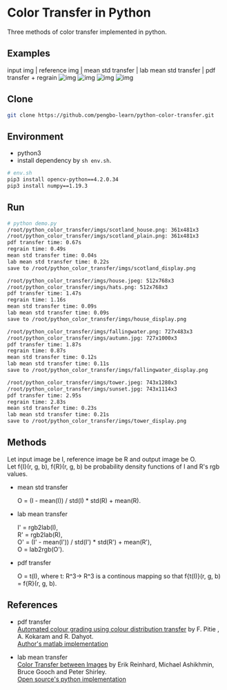 # Color Transfer in Python

Three methods of color transfer implemented in python.

## Examples
input img | reference img | mean std transfer | lab mean std transfer | pdf transfer + regrain
![img](imgs/house_display.png)
![img](imgs/tower_display.png)
![img](imgs/scotland_display.png)
![img](imgs/fallingwater_display.png)

## Clone
```bash
git clone https://github.com/pengbo-learn/python-color-transfer.git
```

## Environment
- python3
- install dependency by ```sh env.sh```.
```bash
# env.sh
pip3 install opencv-python==4.2.0.34
pip3 install numpy==1.19.3
```
    

## Run
```bash
# python demo.py 
/root/python_color_transfer/imgs/scotland_house.png: 361x481x3
/root/python_color_transfer/imgs/scotland_plain.png: 361x481x3
pdf transfer time: 0.67s
regrain time: 0.49s
mean std transfer time: 0.04s
lab mean std transfer time: 0.22s
save to /root/python_color_transfer/imgs/scotland_display.png

/root/python_color_transfer/imgs/house.jpeg: 512x768x3
/root/python_color_transfer/imgs/hats.png: 512x768x3
pdf transfer time: 1.47s
regrain time: 1.16s
mean std transfer time: 0.09s
lab mean std transfer time: 0.09s
save to /root/python_color_transfer/imgs/house_display.png

/root/python_color_transfer/imgs/fallingwater.png: 727x483x3
/root/python_color_transfer/imgs/autumn.jpg: 727x1000x3
pdf transfer time: 1.87s
regrain time: 0.87s
mean std transfer time: 0.12s
lab mean std transfer time: 0.11s
save to /root/python_color_transfer/imgs/fallingwater_display.png

/root/python_color_transfer/imgs/tower.jpeg: 743x1280x3
/root/python_color_transfer/imgs/sunset.jpg: 743x1114x3
pdf transfer time: 2.95s
regrain time: 2.83s
mean std transfer time: 0.23s
lab mean std transfer time: 0.21s
save to /root/python_color_transfer/imgs/tower_display.png
```

## Methods

Let input image be I, reference image be R and output image be O.\
Let f{I}(r, g, b), f{R}(r, g, b) be probability density functions of I and R's rgb values. 

- mean std transfer

    O = (I - mean(I)) / std(I) \* std(R) + mean(R).

- lab mean transfer

    I' = rgb2lab(I),\
    R' = rgb2lab(R),\
    O' = (I' - mean(I')) / std(I') \* std(R') + mean(R'),\
    O = lab2rgb(O').

- pdf transfer

    O = t(I), where t: R^3-> R^3 is a continous mapping so that f{t(I)}(r, g, b) = f{R}(r, g, b). 



## References
- pdf transfer\
    [Automated colour grading using colour distribution transfer](http://citeseerx.ist.psu.edu/viewdoc/download?doi=10.1.1.458.7694&rep=rep1&type=pdf) by F. Pitie , A. Kokaram and R. Dahyot.\
    [Author's matlab implementation](https://github.com/frcs/colour-transfer)

- lab mean transfer\
    [Color Transfer between Images](https://www.cs.tau.ac.il/~turkel/imagepapers/ColorTransfer.pdf) by Erik Reinhard, Michael Ashikhmin, Bruce Gooch and Peter Shirley.\
    [Open source's python implementation](https://github.com/chia56028/Color-Transfer-between-Images)

